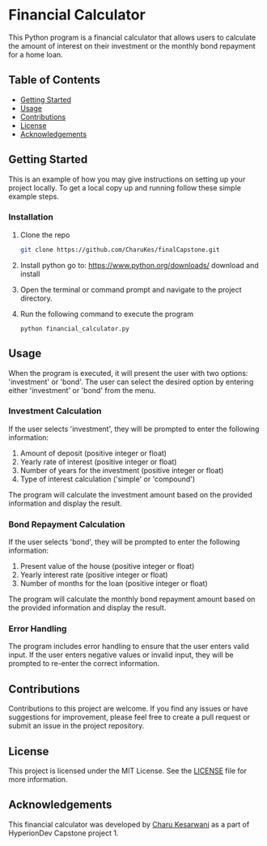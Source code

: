 # Financial Calculator

This Python program is a financial calculator that allows users to calculate the amount of interest on their investment or the monthly bond repayment for a home loan.

## Table of Contents

- [Getting Started](#getting-started)
- [Usage](#usage)
- [Contributions](#contributions)
- [License](#license)
- [Acknowledgements](#acknowledgements)


<!-- GETTING STARTED -->
## Getting Started

This is an example of how you may give instructions on setting up your project locally.
To get a local copy up and running follow these simple example steps.


### Installation

1. Clone the repo
   ```sh
   git clone https://github.com/CharuKes/finalCapstone.git
   ```
3. Install python
   go to: https://www.python.org/downloads/
   download and install

4. Open the terminal or command prompt and navigate to the project directory.
5. Run the following command to execute the program
    ```shell
    python financial_calculator.py
    ```

## Usage

When the program is executed, it will present the user with two options: 'investment' or 'bond'. The user can select the desired option by entering either 'investment' or 'bond' from the menu.

### Investment Calculation

If the user selects 'investment', they will be prompted to enter the following information:

1. Amount of deposit (positive integer or float)
2. Yearly rate of interest (positive integer or float)
3. Number of years for the investment (positive integer or float)
4. Type of interest calculation ('simple' or 'compound')

The program will calculate the investment amount based on the provided information and display the result.

### Bond Repayment Calculation

If the user selects 'bond', they will be prompted to enter the following information:

1. Present value of the house (positive integer or float)
2. Yearly interest rate (positive integer or float)
3. Number of months for the loan (positive integer or float)

The program will calculate the monthly bond repayment amount based on the provided information and display the result.

### Error Handling

The program includes error handling to ensure that the user enters valid input. If the user enters negative values or invalid input, they will be prompted to re-enter the correct information.

## Contributions

Contributions to this project are welcome. If you find any issues or have suggestions for improvement, please feel free to create a pull request or submit an issue in the project repository.

## License

This project is licensed under the MIT License. See the [LICENSE](./LICENSE) file for more information.

## Acknowledgements

This financial calculator was developed by [Charu Kesarwani](https://github.com/CharuKes) as a part of HyperionDev Capstone project 1.
